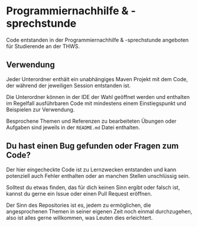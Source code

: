 # Programmiernachhilfe & -sprechstunde

Code entstanden in der Programmiernachhilfe & -sprechstunde angeboten für Studierende an der THWS.

## Verwendung

Jeder Unterordner enthält ein unabhängiges Maven Projekt mit dem Code, der während der jeweiligen Session entstanden ist.

Die Unterordner können in der IDE der Wahl geöffnet werden und enthalten im Regelfall ausführbaren Code mit mindestens einem Einstiegspunkt und Beispielen zur Verwendung.

Besprochene Themen und Referenzen zu bearbeiteten Übungen oder Aufgaben sind jeweils in der `README.md` Datei enthalten.

## Du hast einen Bug gefunden oder Fragen zum Code?

Der hier eingecheckte Code ist zu Lernzwecken entstanden und kann potenziell auch Fehler enthalten oder an manchen Stellen unschlüssig sein.

Solltest du etwas finden, das für dich keinen Sinn ergibt oder falsch ist, kannst du gerne ein Issue oder einen Pull Request eröffnen.

Der Sinn des Repositories ist es, jedem zu ermöglichen, die angesprochenen Themen in seiner eigenen Zeit noch einmal durchzugehen, also ist alles gerne willkommen, was Leuten dies erleichtert.
